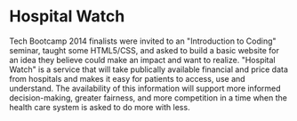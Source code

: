 Hospital Watch
======================

Tech Bootcamp 2014 finalists were invited to an "Introduction to Coding" seminar, taught some HTML5/CSS, and asked to build a basic website for an idea they believe could make an impact and want to realize. "Hospital Watch" is a service that will take publically available financial and price data from hospitals and makes it easy for patients to access, use and understand. The availability of this information will support more informed decision-making, greater fairness, and more competition in a time when the health care system is asked to do more with less. 
